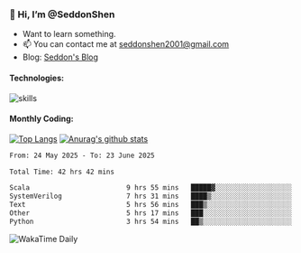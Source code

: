 ### 👋 Hi, I’m @SeddonShen
- Want to learn something.
- 📫 You can contact me at seddonshen2001@gmail.com
- Blog: [Seddon's Blog](https://seddonshen.github.io/)
#### Technologies:

![skills](https://skillicons.dev/icons?i=scala,js,html,css,bootstrap,jquery,c,cpp,cloudflare,django,docker,flask,git,github,githubactions,linux,latex,mysql,nodejs,ps,php,pr,py,raspberrypi,redis,unreal,v,vscode,vue,bash)

#### Monthly Coding:
[![Top Langs](https://github-readme-stats.vercel.app/api/top-langs?username=seddonshen&show_icons=true&locale=en&layout=compact&hide=html&langs_count=8)](https://github.com/SeddonShen/)
[![Anurag's github stats](https://github-readme-stats.vercel.app/api?username=SeddonShen&count_private=true&show_icons=true)](https://github.com/anuraghazra/github-readme-stats)
<!--START_SECTION:waka-->

```txt
From: 24 May 2025 - To: 23 June 2025

Total Time: 42 hrs 42 mins

Scala                        9 hrs 55 mins   █████▓░░░░░░░░░░░░░░░░░░░   23.23 %
SystemVerilog                7 hrs 31 mins   ████▒░░░░░░░░░░░░░░░░░░░░   17.60 %
Text                         5 hrs 56 mins   ███▒░░░░░░░░░░░░░░░░░░░░░   13.92 %
Other                        5 hrs 17 mins   ███░░░░░░░░░░░░░░░░░░░░░░   12.38 %
Python                       3 hrs 54 mins   ██▒░░░░░░░░░░░░░░░░░░░░░░   09.16 %
```

<!--END_SECTION:waka-->

![WakaTime Daily](https://wakatime.com/share/@seddon2001/61a7e342-5f12-4fea-bf92-1fac161e97d6.svg)
<!---
SeddonShen/SeddonShen is a ✨ special ✨ repository because its `README.md` (this file) appears on your GitHub profile.
You can click the Preview link to take a look at your changes.
--->
